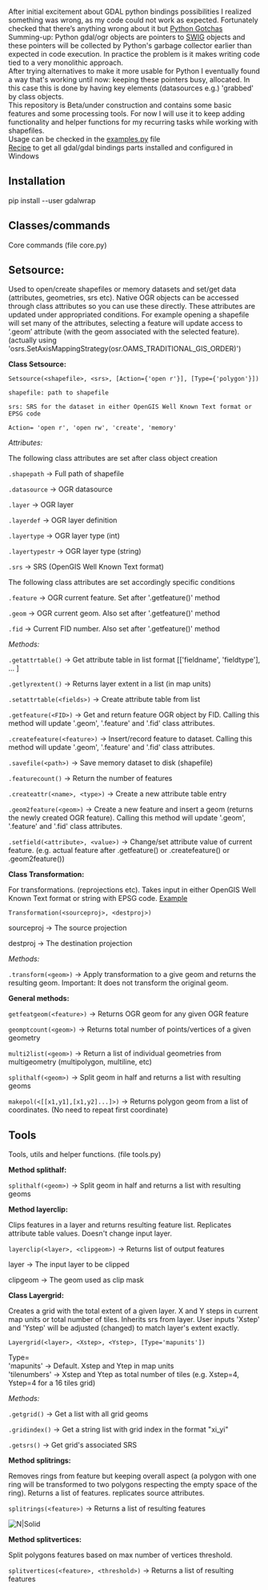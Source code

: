 After initial excitement about GDAL python bindings possibilities I realized something was wrong, as my code could not work as expected. Fortunately checked that there’s anything wrong about it but [Python Gotchas](https://gdal.org/api/python_gotchas.html)  
Summing-up: Python gdal/ogr objects are pointers to [SWIG](https://www.swig.org/) objects and these pointers will be collected by Python's garbage collector earlier than expected in code execution. In practice the problem is it makes writing code tied to a very monolithic approach.  
After trying alternatives to make it more usable for Python I eventually found a way that's working until now: keeping these pointers busy, allocated. In this case this is done by having key elements (datasources e.g.) 'grabbed' by class objects.  
This repository is Beta/under construction and contains some basic features and some processing tools. For now I will use it to keep adding functionality and helper functions for my recurring tasks while working with shapefiles.  
Usage can be checked in the [examples.py](https://github.com/Rodrigo-NH/gdalwrap/blob/main/examples/examples.py) file  
[Recipe](https://gist.github.com/Rodrigo-NH/7b9cbb9ea45edc13fc3f6606417d10ee) to get all gdal/gdal bindings parts installed and configured in Windows
## Installation  
pip install --user gdalwrap
## Classes/commands
Core commands (file core.py)
## Setsource:
Used to open/create shapefiles or memory datasets and set/get data (attributes, geometries, srs etc). Native OGR objects can be accessed through class attributes so you can use these directly. These attributes are updated under appropriated conditions. For example opening a shapefile will set many of the attributes, selecting a feature will update access to ‘.geom’ attribute (with the geom associated with the selected feature). (actually using 'osrs.SetAxisMappingStrategy(osr.OAMS_TRADITIONAL_GIS_ORDER)')
  
**Class Setsource:** 

```Setsource(<shapefile>, <srs>, [Action={'open r'}], [Type={'polygon'}])```  

```shapefile: path to shapefile```  

```srs: SRS for the dataset in either OpenGIS Well Known Text format or EPSG code```  

```Action= 'open r', 'open rw', 'create', 'memory'```  
 
 *Attributes:*  
 
 The following class attributes are set after class object creation
 
```.shapepath``` -> Full path of shapefile  

```.datasource``` -> OGR datasource  

```.layer``` -> OGR layer  

```.layerdef``` -> OGR layer definition  

```.layertype``` -> OGR layer  type (int)  

```.layertypestr``` -> OGR layer type (string)  

```.srs``` -> SRS (OpenGIS Well Known Text format)


The following class attributes are set accordingly specific conditions  

```.feature``` -> OGR current feature. Set after '.getfeature()' method
  

```.geom``` -> OGR current  geom. Also set after '.getfeature()' method  

```.fid``` -> Current FID number. Also set after '.getfeature()' method

*Methods:*  


```.getattrtable()``` -> Get attribute table in list format [['fieldname', 'fieldtype'], ... ]  


```.getlyrextent()``` -> Returns layer extent in a list (in map units)

```.setattrtable(<fields>)``` -> Create attribute table from list  

```.getfeature(<FID>)``` -> Get and return feature OGR object by FID. Calling this method will update '.geom', '.feature' and '.fid' class attributes.

```.createfeature(<feature>)``` -> Insert/record feature to dataset. Calling this method will update '.geom', '.feature' and '.fid' class attributes.

```.savefile(<path>)``` -> Save memory dataset to disk (shapefile)  


```.featurecount()``` -> Return the number of features

```.createattr(<name>, <type>)``` -> Create a new attribute table entry  

```.geom2feature(<geom>)``` -> Create a new feature and insert a geom (returns the newly created OGR feature). Calling this method will update '.geom', '.feature' and '.fid' class attributes.  

```.setfield(<attribute>, <value>)``` -> Change/set attribute value of current feature. (e.g. actual feature after .getfeature() or .createfeature() or .geom2feature())

**Class Transformation:**  

For transformations. (reprojections etc). Takes input in either OpenGIS Well Known Text format or string with EPSG code. [Example](https://github.com/Rodrigo-NH/gdalwrap/blob/main/examples/batchclip.py)

```Transformation(<sourceproj>, <destproj>)```  

sourceproj -> The source projection  

destproj -> The destination projection


*Methods:*  

```.transform(<geom>)``` -> Apply transformation to a give geom and returns the resulting geom. Important: It does not transform the original geom.

**General methods:**  

```getfeatgeom(<feature>)``` -> Returns  OGR geom for any given OGR feature  

```geomptcount(<geom>)``` -> Returns total number of points/vertices of a given geometry  

```multi2list(<geom>)``` -> Return a list of individual geometries from multigeometry (multipolygon, multiline, etc)  

```splithalf(<geom>)``` -> Split geom in half and returns a list with resulting geoms  

```makepol(<[[x1,y1],[x1,y2]...]>)``` -> Returns polygon geom from a list of coordinates. (No need to repeat first coordinate)


## Tools
Tools, utils and helper functions. (file tools.py)


**Method splithalf:**  


```splithalf(<geom>)``` -> Split geom in half and returns a list with resulting geoms


**Method layerclip:**

Clips features in a layer and returns resulting feature list. Replicates attribute table values. Doesn't change input layer.  

```layerclip(<layer>, <clipgeom>)``` -> Returns list of output features  

layer -> The input layer to be clipped  

clipgeom -> The geom used as clip mask


**Class Layergrid:**   

Creates a grid with the total extent of a given layer. X and Y steps in current map units or total number of tiles. Inherits srs from layer. User inputs 'Xstep' and 'Ystep' will be adjusted (changed) to match layer's extent exactly.

```Layergrid(<layer>, <Xstep>, <Ystep>, [Type='mapunits'])```  

Type=  
'mapunits' -> Default. Xstep and Ytep in map units  
'tilenumbers' -> Xstep and Ytep as total number of tiles (e.g. Xstep=4, Ystep=4 for a 16 tiles grid)

*Methods:*  

```.getgrid()``` -> Get a list with all grid geoms   


```.gridindex()``` -> Get a string list with grid index in the format "xi_yi"  

```.getsrs()``` -> Get grid's associated SRS

**Method splitrings:**  

Removes rings from feature but keeping overall aspect (a polygon with one ring will be transformed to two polygons respecting the empty space of the ring). Returns a list of features. replicates source attributes.  

```splitrings(<feature>)``` -> Returns a list of resulting features

![N|Solid](https://github.com/Rodrigo-NH/assets/blob/main/img/removerings.png)  

**Method splitvertices:** 

Split polygons features based on max number of vertices threshold.  

```splitvertices(<feature>, <threshold>)``` -> Returns a list of resulting features  

 
